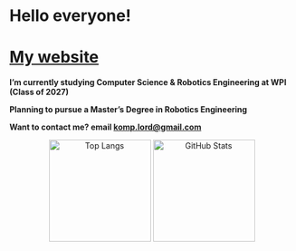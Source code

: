 # Hello everyone!

# [My website](https://mshestopalov.pythonanywhere.com)

**I’m currently studying Computer Science & Robotics Engineering at WPI (Class of 2027)**

**Planning to pursue a Master’s Degree in Robotics Engineering**

**Want to contact me? email komp.lord@gmail.com**

<p align="center">
  <img src="https://vercel-g-chists-projects.vercel.app/api/top-langs/?username=G-Chist&exclude_repo=vercel&theme=dark&langs_count=30&layout=compact&hide_forks=false" alt="Top Langs" height="180" style="vertical-align: middle;" />
  <img src="https://vercel-g-chists-projects.vercel.app/api?username=G-Chist&rank_icon=github&theme=dark" alt="GitHub Stats" height="180" style="vertical-align: middle;" />
</p>
